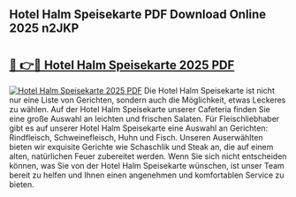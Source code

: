 ## Hotel Halm Speisekarte PDF Download Online 2025 n2JKP

# <h2><a href="http://gc8nimk.nevu.top/?p=Hotel+Halm+Speisekarte">🔗 👉🔴 Hotel Halm Speisekarte 2025 PDF</a></h2>

[![Hotel Halm Speisekarte 2025 PDF](https://i.imgur.com/dBaPXMq.png)](http://gc8nimk.nevu.top/?p=Hotel+Halm+Speisekarte)
Die Hotel Halm Speisekarte ist nicht nur eine Liste von Gerichten, sondern auch die Möglichkeit, etwas Leckeres zu wählen. Auf der Hotel Halm Speisekarte unserer Cafeteria finden Sie eine große Auswahl an leichten und frischen Salaten. Für Fleischliebhaber gibt es auf unserer Hotel Halm Speisekarte eine Auswahl an Gerichten: Rindfleisch, Schweinefleisch, Huhn und Fisch. Unseren Auserwählten bieten wir exquisite Gerichte wie Schaschlik und Steak an, die auf einem alten, natürlichen Feuer zubereitet werden. Wenn Sie sich nicht entscheiden können, was Sie von der Hotel Halm Speisekarte wünschen, ist unser Team bereit zu helfen und Ihnen einen angenehmen und komfortablen Service zu bieten.
